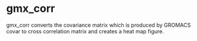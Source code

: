 # gmx_corr
gmx_corr converts the covariance matrix which is produced by GROMACS covar to cross correlation matrix and creates a heat map figure.
